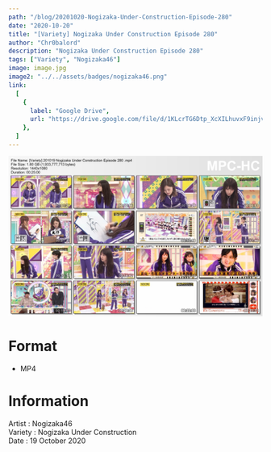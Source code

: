 ```yaml
---
path: "/blog/20201020-Nogizaka-Under-Construction-Episode-280"
date: "2020-10-20"
title: "[Variety] Nogizaka Under Construction Episode 280"
author: "Chr0balord"
description: "Nogizaka Under Construction Episode 280"
tags: ["Variety", "Nogizaka46"]
image: image.jpg
image2: "../../assets/badges/nogizaka46.png"
link:
  [
    {
      label: "Google Drive",
      url: "https://drive.google.com/file/d/1KLcrTG6Dtp_XcXILhuvxF9injv2gpo3N/view?usp=sharing",
    },
  ]
---
```


![Nogizaka Under Construction Episode 280](./image.jpg)

# Format

- MP4

# Information

Artist : Nogizaka46 <br/>
Variety :  Nogizaka Under Construction <br>
Date : 19 October 2020 <br>
